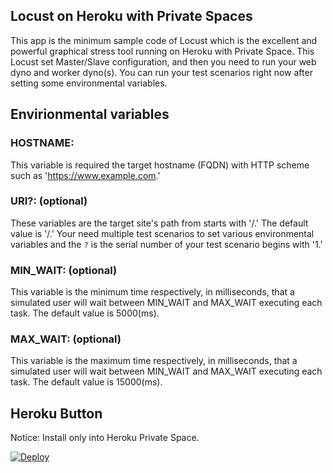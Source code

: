 ## Locust on Heroku with Private Spaces

This app is the minimum sample code of Locust which is the excellent and powerful graphical stress tool running on Heroku with Private Space. This Locust set Master/Slave configuration, and then you need to run your web dyno and worker dyno(s).
You can run your test scenarios right now after setting some environmental variables.

## Envirionmental variables

### HOSTNAME:
This variable is required the target hostname (FQDN) with HTTP scheme such as 'https://www.example.com.'

### URI?: (optional)
These variables are the target site's path from starts with '/.' The default value is '/.'
Your need multiple test scenarios to set various environmental variables and the `?` is the serial number of your test scenario begins with '1.'

### MIN_WAIT: (optional)
This variable is the minimum time respectively, in milliseconds, that a simulated user will wait between MIN_WAIT and MAX_WAIT executing each task. The default value is 5000(ms).

### MAX_WAIT: (optional)
This variable is the maximum time respectively, in milliseconds, that a simulated user will wait between MIN_WAIT and MAX_WAIT executing each task. The default value is 15000(ms).

## Heroku Button

Notice: Install only into Heroku Private Space.

[![Deploy](https://www.herokucdn.com/deploy/button.svg)](https://heroku.com/deploy)